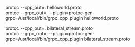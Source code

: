 protoc --cpp_out=. helloworld.proto  
protoc --grpc_out=. --plugin=protoc-gen-grpc=/usr/local/bin/grpc_cpp_plugin helloworld.proto  


protoc --cpp_out=. bilateral_stream.proto  
protoc --grpc_out=. --plugin=protoc-gen-grpc=/usr/local/bin/grpc_cpp_plugin bilateral_stream.proto  